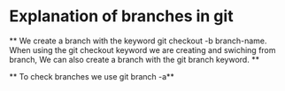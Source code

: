 # Explanation of branches in git #

** We create a branch with the keyword git checkout -b branch-name.
When using the git checkout keyword we are creating and swiching from branch,
We can also create a branch with the git branch keyword. **

** To check branches we use git branch -a**